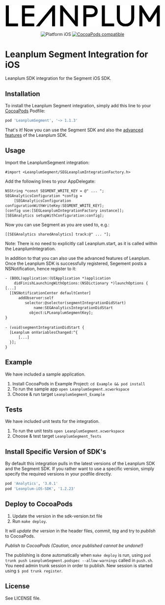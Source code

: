 ![Leanplum - ](Leanplum.svg)

<p align="center">
<img src="https://img.shields.io/badge/platform-iOS-blue.svg?style=flat" alt="Platform iOS" />
<a href="https://cocoapods.org/pods/LeanplumSegment"><img src="https://img.shields.io/cocoapods/v/LeanplumSegment.svg?style=flat" alt="CocoaPods compatible" /></a>
</p>

# Leanplum Segment Integration for iOS
Leanplum SDK integration for the Segment iOS SDK.

## Installation
To install the Leanplum Segment integration, simply add this line to your
[CocoaPods](https://cocoapods.org) Podfile:
```ruby
pod 'LeanplumSegment', '~> 1.1.3'
```
That's it! Now you can use the Segment SDK and also the [advanced features](https://www.leanplum.com/docs#/docs) of the Leanplum SDK.

## Usage
Import the LeanplumSegment integration:
```objc
#import <LeanplumSegment/SEGLeanplumIntegrationFactory.h>
```
Add the following lines to your AppDelegate:
```objc
NSString *const SEGMENT_WRITE_KEY = @" ... ";
SEGAnalyticsConfiguration *config =
    [SEGAnalyticsConfiguration configurationWithWriteKey:SEGMENT_WRITE_KEY];
[config use:[SEGLeanplumIntegrationFactory instance]];
[SEGAnalytics setupWithConfiguration:config];
```
Now you can use Segment as you are used to, e.g.:
```objc
[[SEGAnalytics sharedAnalytics] track:@" ... "];
```

Note: There is no need to explicitly call Leanplum.start, as it is called within the LeanplumIntegration.

In addition to that you can also use the advanced features of Leanplum. Once the 
Leanplum SDK is successfully registered, Segement posts a NSNotification, hence register to it:
```objc
- (BOOL)application:(UIApplication *)application
    didFinishLaunchingWithOptions:(NSDictionary *)launchOptions {
[...]
  [[NSNotificationCenter defaultCenter]
      addObserver:self
         selector:@selector(segmentIntegrationDidStart)
             name:SEGAnalyticsIntegrationDidStart
           object:LPLeanplumSegmentKey];
}

- (void)segmentIntegrationDidStart {
  [Leanplum onVariablesChanged:^{
      [...]
  }];
}
```

## Example
We have included a sample application.

1. Install CocoaPods in Example Project: `cd Example && pod install`
2. To run the sample app `open LeanplumSegment.xcworkspace`
3. Choose & run target `LeanplumSegment_Example`

## Tests
We have included unit tests for the integration.

1. To run the unit tests `open LeanplumSegment.xcworkspace`
2. Choose & test target `LeanplumSegment_Tests`

## Install Specific Version of SDK's
By default this integration pulls in the latest versions of the Leanplum SDK and the Segment SDK. If you rather want to use a specific version, simply specify the required versions in your podfile directly.
```ruby
pod 'Analytics', '3.0.1'
pod 'Leanplum-iOS-SDK', '1.2.23'
```
## Deploy to CocoaPods
1. Update the version in the sdk-version.txt file
2. Run `make deploy`. 

It will *update the version* in the header files, *commit*, *tag* and try to *publish* to CocoaPods.

*Publish to CocoaPods (Caution, once published cannot be undone!)*

The publishing is done automatically when `make deploy` is run, using `pod trunk push LeanplumSegment.podspec --allow-warnings` called in `push.sh`.
You need admin trunk session in order to publish. New session is started using `$ pod trunk register`.

## License
See LICENSE file.
